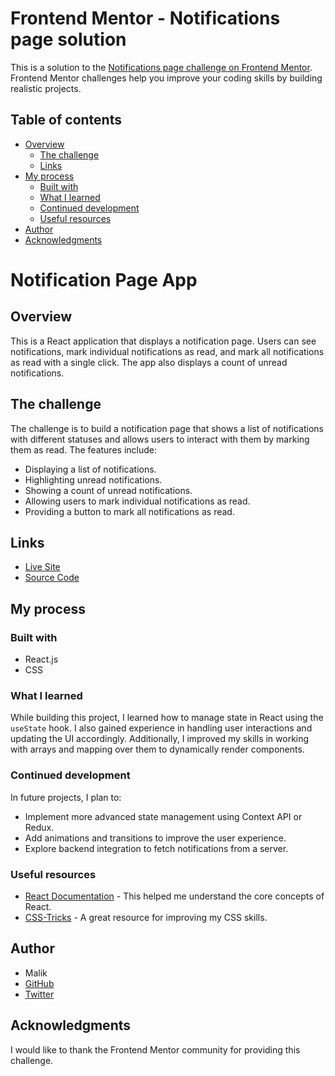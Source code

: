 # Frontend Mentor - Notifications page solution

This is a solution to the [Notifications page challenge on Frontend Mentor](https://www.frontendmentor.io/challenges/notifications-page-DqK5QAmKbC). Frontend Mentor challenges help you improve your coding skills by building realistic projects.

## Table of contents

- [Overview](#overview)
  - [The challenge](#the-challenge)
  - [Links](#links)
- [My process](#my-process)
  - [Built with](#built-with)
  - [What I learned](#what-i-learned)
  - [Continued development](#continued-development)
  - [Useful resources](#useful-resources)
- [Author](#author)
- [Acknowledgments](#acknowledgments)

# Notification Page App

## Overview

This is a React application that displays a notification page. Users can see notifications, mark individual notifications as read, and mark all notifications as read with a single click. The app also displays a count of unread notifications.

## The challenge

The challenge is to build a notification page that shows a list of notifications with different statuses and allows users to interact with them by marking them as read. The features include:

- Displaying a list of notifications.
- Highlighting unread notifications.
- Showing a count of unread notifications.
- Allowing users to mark individual notifications as read.
- Providing a button to mark all notifications as read.

## Links

- [Live Site](https://jelilking.github.io/notification-page)
- [Source Code](https://github.com/jelilking/notification-page)

## My process

### Built with

- React.js
- CSS

### What I learned

While building this project, I learned how to manage state in React using the `useState` hook. I also gained experience in handling user interactions and updating the UI accordingly. Additionally, I improved my skills in working with arrays and mapping over them to dynamically render components.

### Continued development

In future projects, I plan to:

- Implement more advanced state management using Context API or Redux.
- Add animations and transitions to improve the user experience.
- Explore backend integration to fetch notifications from a server.

### Useful resources

- [React Documentation](https://reactjs.org/docs/getting-started.html) - This helped me understand the core concepts of React.
- [CSS-Tricks](https://css-tricks.com/) - A great resource for improving my CSS skills.

## Author

- Malik
- [GitHub](https://github.com/jelilking)
- [Twitter](https://twitter.com/@maliking25)

## Acknowledgments

I would like to thank the Frontend Mentor community for providing this challenge.
